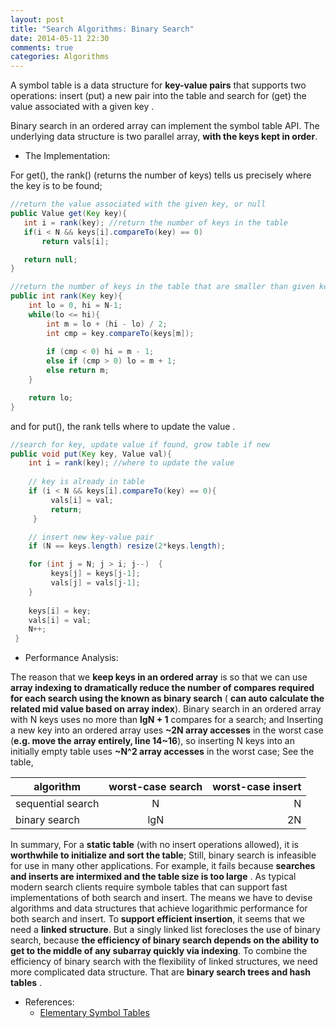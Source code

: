 ```yaml
---
layout: post
title: "Search Algorithms: Binary Search"
date: 2014-05-11 22:30
comments: true
categories: Algorithms
---
```


A symbol table is a data structure for **key-value pairs** that supports
two operations: insert (put) a new pair into the table and search for
(get) the value associated with a given key .

Binary search in an ordered array can implement the symbol table
API. The underlying data structure is two parallel array, **with the
keys kept in order**.

* The Implementation:

For get(), the rank() (returns the number of keys) tells us precisely where the key is to be found;

``` java
//return the value associated with the given key, or null
public Value get(Key key){
   int i = rank(key); //return the number of keys in the table
   if(i < N && keys[i].compareTo(key) == 0)
       return vals[i];

   return null;
}
```

``` java 
//return the number of keys in the table that are smaller than given key
public int rank(Key key){
    int lo = 0, hi = N-1;
    while(lo <= hi){
        int m = lo + (hi - lo) / 2;
        int cmp = key.compareTo(keys[m]);
            
        if (cmp < 0) hi = m - 1;
        else if (cmp > 0) lo = m + 1;
        else return m;
    }

    return lo;
}
```

and for put(), the rank tells where to update the value .

``` java
//search for key, update value if found, grow table if new
public void put(Key key, Value val){
    int i = rank(key); //where to update the value
    
    // key is already in table
    if (i < N && keys[i].compareTo(key) == 0){
         vals[i] = val;
         return;
     }

    // insert new key-value pair
    if (N == keys.length) resize(2*keys.length);

    for (int j = N; j > i; j--)  {
         keys[j] = keys[j-1];
         vals[j] = vals[j-1];
    }
    
    keys[i] = key;
    vals[i] = val;
    N++;
 }
```

* Performance Analysis:

The reason that we **keep keys in an ordered array** is so that we can use
**array indexing to dramatically reduce the number of compares required
for each search using the known as binary search** ( **can auto calculate
the related mid value based on array index**).  Binary search in an
ordered array with N keys uses no more than **lgN + 1** compares for a
search; and Inserting a new key into an ordered array uses **~2N array
accesses** in the worst case (**e.g. move the array entirely, line 14~16**), so inserting N keys into an initially
empty table uses **~N^2 array accesses** in the worst case; See the table,

 | algorithm | worst-case search | worst-case insert|
 |---------------|:-------:|--------:|
 | sequential search|  N      |     N    | 
 | binary search    |  lgN    |     2N   | 
 

In summary, For a **static table** (with no insert operations allowed), it
is **worthwhile to initialize and sort the table**; Still, binary
search is infeasible for use in many other applications. For example,
it fails because **searches and inserts are intermixed and the table
size is too large** . As typical modern search clients require symbole
tables that can support fast implementations of both search and
insert. The means we have to devise algorithms and data structures
that achieve logarithmic performance for both search and insert. To
**support efficient insertion**, it seems that we need a **linked
structure**. But a singly linked list forecloses the use of binary
search, because **the efficiency of binary search depends on the ability
to get to the middle of any subarray quickly via indexing**. To
combine the efficiency of binary search with the flexibility of linked
structures, we need more complicated data structure. That are **binary
search trees and hash tables** .

* References:  
  - [Elementary Symbol Tables](http://algs4.cs.princeton.edu/31elementary/)
